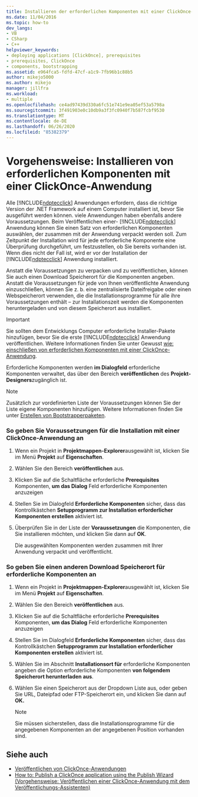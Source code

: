 ```yaml
---
title: Installieren der erforderlichen Komponenten mit einer ClickOnce-Anwendung | Microsoft-Dokumentation
ms.date: 11/04/2016
ms.topic: how-to
dev_langs:
- VB
- CSharp
- C++
helpviewer_keywords:
- deploying applications [ClickOnce], prerequisites
- prerequisites, ClickOnce
- components, bootstrapping
ms.assetid: e964fca5-fdfd-47cf-a1c9-7fb96b1c88b5
author: mikejo5000
ms.author: mikejo
manager: jillfra
ms.workload:
- multiple
ms.openlocfilehash: ce4ad97439d330a6fc51e741e9ea05ef53a5798a
ms.sourcegitcommit: 3f491903e0c10db9a3f3fc0940f7b587fcbf9530
ms.translationtype: MT
ms.contentlocale: de-DE
ms.lasthandoff: 06/26/2020
ms.locfileid: "85382379"
---
```

# <a name="how-to-install-prerequisites-with-a-clickonce-application"></a>Vorgehensweise: Installieren von erforderlichen Komponenten mit einer ClickOnce-Anwendung
Alle [!INCLUDE[ndptecclick](../deployment/includes/ndptecclick_md.md)] Anwendungen erfordern, dass die richtige Version der .NET Framework auf einem Computer installiert ist, bevor Sie ausgeführt werden können. viele Anwendungen haben ebenfalls andere Voraussetzungen. Beim Veröffentlichen einer- [!INCLUDE[ndptecclick](../deployment/includes/ndptecclick_md.md)] Anwendung können Sie einen Satz von erforderlichen Komponenten auswählen, der zusammen mit der Anwendung verpackt werden soll. Zum Zeitpunkt der Installation wird für jede erforderliche Komponente eine Überprüfung durchgeführt, um festzustellen, ob Sie bereits vorhanden ist. Wenn dies nicht der Fall ist, wird er vor der Installation der [!INCLUDE[ndptecclick](../deployment/includes/ndptecclick_md.md)] Anwendung installiert.

 Anstatt die Voraussetzungen zu verpacken und zu veröffentlichen, können Sie auch einen Download Speicherort für die Komponenten angeben. Anstatt die Voraussetzungen für jede von Ihnen veröffentlichte Anwendung einzuschließen, können Sie z. b. eine zentralisierte Dateifreigabe oder einen Webspeicherort verwenden, die die Installationsprogramme für alle ihre Voraussetzungen enthält – zur Installationszeit werden die Komponenten heruntergeladen und von diesem Speicherort aus installiert.

> [!IMPORTANT]
> Sie sollten dem Entwicklungs Computer erforderliche Installer-Pakete hinzufügen, bevor Sie die erste [!INCLUDE[ndptecclick](../deployment/includes/ndptecclick_md.md)] Anwendung veröffentlichen. Weitere Informationen finden Sie unter Gewusst [wie: einschließen von erforderlichen Komponenten mit einer ClickOnce-Anwendung](../deployment/how-to-include-prerequisites-with-a-clickonce-application.md).

 Erforderliche Komponenten werden **im Dialogfeld** erforderliche Komponenten verwaltet, das über den Bereich **veröffentlichen** des **Projekt-Designers**zugänglich ist.

> [!NOTE]
> Zusätzlich zur vordefinierten Liste der Voraussetzungen können Sie der Liste eigene Komponenten hinzufügen. Weitere Informationen finden Sie unter [Erstellen von Bootstrapperpaketen](../deployment/creating-bootstrapper-packages.md).

### <a name="to-specify-prerequisites-to-install-with-a-clickonce-application"></a>So geben Sie Voraussetzungen für die Installation mit einer ClickOnce-Anwendung an

1. Wenn ein Projekt in **Projektmappen-Explorer**ausgewählt ist, klicken Sie im Menü **Projekt** auf **Eigenschaften**.

2. Wählen Sie den Bereich **veröffentlichen** aus.

3. Klicken Sie auf die Schaltfläche erforderliche **Prerequisites** Komponenten, **um das Dialog** Feld erforderliche Komponenten anzuzeigen

4. Stellen Sie im Dialogfeld **Erforderliche Komponenten** sicher, dass das Kontrollkästchen **Setupprogramm zur Installation erforderlicher Komponenten erstellen** aktiviert ist.

5. Überprüfen Sie in der Liste der **Voraussetzungen** die Komponenten, die Sie installieren möchten, und klicken Sie dann auf **OK**.

     Die ausgewählten Komponenten werden zusammen mit Ihrer Anwendung verpackt und veröffentlicht.

### <a name="to-specify-a-different-download-location-for-prerequisites"></a>So geben Sie einen anderen Download Speicherort für erforderliche Komponenten an

1. Wenn ein Projekt in **Projektmappen-Explorer**ausgewählt ist, klicken Sie im Menü **Projekt** auf **Eigenschaften**.

2. Wählen Sie den Bereich **veröffentlichen** aus.

3. Klicken Sie auf die Schaltfläche erforderliche **Prerequisites** Komponenten, **um das Dialog** Feld erforderliche Komponenten anzuzeigen

4. Stellen Sie im Dialogfeld **Erforderliche Komponenten** sicher, dass das Kontrollkästchen **Setupprogramm zur Installation erforderlicher Komponenten erstellen** aktiviert ist.

5. Wählen Sie im Abschnitt **Installationsort für** erforderliche Komponenten angeben die Option erforderliche Komponenten **von folgendem Speicherort herunterladen aus**.

6. Wählen Sie einen Speicherort aus der Dropdown Liste aus, oder geben Sie URL, Dateipfad oder FTP-Speicherort ein, und klicken Sie dann auf **OK.**

    > [!NOTE]
    > Sie müssen sicherstellen, dass die Installationsprogramme für die angegebenen Komponenten an der angegebenen Position vorhanden sind.

## <a name="see-also"></a>Siehe auch
- [Veröffentlichen von ClickOnce-Anwendungen](../deployment/publishing-clickonce-applications.md)
- [How to: Publish a ClickOnce application using the Publish Wizard (Vorgehensweise: Veröffentlichen einer ClickOnce-Anwendung mit dem Veröffentlichungs-Assistenten)](../deployment/how-to-publish-a-clickonce-application-using-the-publish-wizard.md)